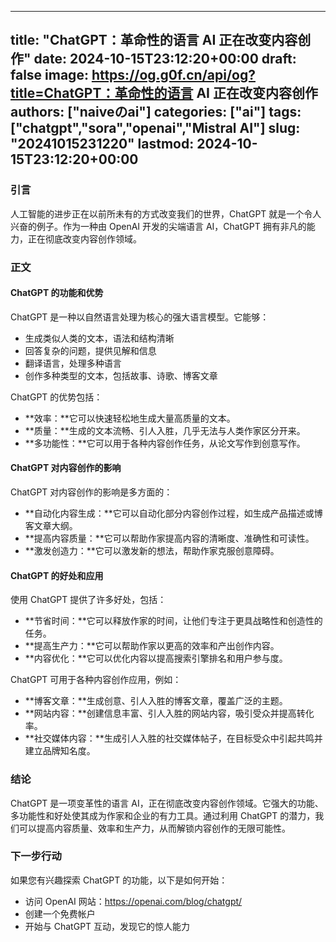 
---
title: "ChatGPT：革命性的语言 AI 正在改变内容创作"
date: 2024-10-15T23:12:20+00:00
draft: false
image: https://og.g0f.cn/api/og?title=ChatGPT：革命性的语言 AI 正在改变内容创作
authors: ["naiveのai"]
categories: ["ai"]
tags: ["chatgpt","sora","openai","Mistral AI"]
slug: "20241015231220"
lastmod: 2024-10-15T23:12:20+00:00
---
### 引言

人工智能的进步正在以前所未有的方式改变我们的世界，ChatGPT 就是一个令人兴奋的例子。作为一种由 OpenAI 开发的尖端语言 AI，ChatGPT 拥有非凡的能力，正在彻底改变内容创作领域。

### 正文

#### ChatGPT 的功能和优势

ChatGPT 是一种以自然语言处理为核心的强大语言模型。它能够：

- 生成类似人类的文本，语法和结构清晰
- 回答复杂的问题，提供见解和信息
- 翻译语言，处理多种语言
- 创作多种类型的文本，包括故事、诗歌、博客文章

ChatGPT 的优势包括：

- **效率：**它可以快速轻松地生成大量高质量的文本。
- **质量：**生成的文本流畅、引人入胜，几乎无法与人类作家区分开来。
- **多功能性：**它可以用于各种内容创作任务，从论文写作到创意写作。

#### ChatGPT 对内容创作的影响

ChatGPT 对内容创作的影响是多方面的：

- **自动化内容生成：**它可以自动化部分内容创作过程，如生成产品描述或博客文章大纲。
- **提高内容质量：**它可以帮助作家提高内容的清晰度、准确性和可读性。
- **激发创造力：**它可以激发新的想法，帮助作家克服创意障碍。

#### ChatGPT 的好处和应用

使用 ChatGPT 提供了许多好处，包括：

- **节省时间：**它可以释放作家的时间，让他们专注于更具战略性和创造性的任务。
- **提高生产力：**它可以帮助作家以更高的效率和产出创作内容。
- **内容优化：**它可以优化内容以提高搜索引擎排名和用户参与度。

ChatGPT 可用于各种内容创作应用，例如：

- **博客文章：**生成创意、引人入胜的博客文章，覆盖广泛的主题。
- **网站内容：**创建信息丰富、引人入胜的网站内容，吸引受众并提高转化率。
- **社交媒体内容：**生成引人入胜的社交媒体帖子，在目标受众中引起共鸣并建立品牌知名度。

### 结论

ChatGPT 是一项变革性的语言 AI，正在彻底改变内容创作领域。它强大的功能、多功能性和好处使其成为作家和企业的有力工具。通过利用 ChatGPT 的潜力，我们可以提高内容质量、效率和生产力，从而解锁内容创作的无限可能性。

### 下一步行动

如果您有兴趣探索 ChatGPT 的功能，以下是如何开始：

- 访问 OpenAI 网站：https://openai.com/blog/chatgpt/
- 创建一个免费帐户
- 开始与 ChatGPT 互动，发现它的惊人能力